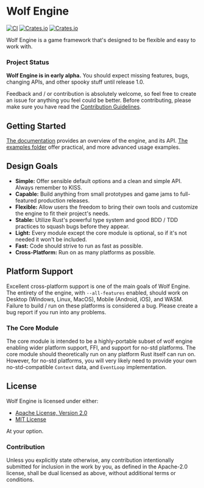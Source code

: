# Wolf Engine

[![CI](https://github.com/AlexiWolf/wolf_engine/actions/workflows/ci.yml/badge.svg)](https://github.com/AlexiWolf/wolf_engine/actions/workflows/ci.yml)
[![Crates.io](https://img.shields.io/crates/l/wolf_engine)](https://github.com/AlexiWolf/wolf_engine#license)
[![Crates.io](https://img.shields.io/crates/v/wolf_engine)](https://crates.io/crates/wolf_engine)

Wolf Engine is a game framework that's designed to be flexible and easy to work with.

### Project Status

**Wolf Engine is in early alpha.** You should expect missing features, bugs, changing APIs, and other spooky stuff 
until release 1.0.

Feedback and / or contribution is absolutely welcome, so feel free to create an issue for anything you feel could be 
better. Before contributing, please make sure you have read the [Contribution Guidelines](#Contribution).

## Getting Started

[The documentation](https://docs.rs/wolf_engine/latest/wolf_engine/) provides an overview of the engine, and its API.
[The examples folder](https://github.com/AlexiWolf/wolf_engine/tree/main/examples) offer practical, and more advanced 
usage examples.

## Design Goals

- **Simple:** Offer sensible default options and a clean and simple API.  Always remember to KISS.
- **Capable:** Build anything from small prototypes and game jams to full-featured production releases.
- **Flexible:** Allow users the freedom to bring their own tools and customize the engine to fit their project's needs.
- **Stable:** Utilize Rust's powerful type system and good BDD / TDD practices to squash bugs before they appear.
- **Light:** Every module except the core module is optional, so if it's not needed it won't be included.
- **Fast:** Code should strive to run as fast as possible.
- **Cross-Platform:** Run on as many platforms as possible.

## Platform Support 

Excellent cross-platform support is one of the main goals of Wolf Engine.  The entirety of the engine, with
`--all-features` enabled, should work on Desktop (Windows, Linux, MacOS), Mobile (Android, iOS), and WASM. Failure to 
build / run on these platforms is considered a bug.  Please create a bug report if you run into any problems.

### The Core Module 

The core module is intended to be a highly-portable subset of wolf engine enabling wider platform support, FFI, and 
support for no-std platforms.  The core module should theoretically run on any platform Rust itself can run on.  
However, for no-std platforms, you will very likely need to provide your own no-std-compatible `Context` data, and 
`EventLoop` implementation.

## License

Wolf Engine is licensed under either:

- [Apache License, Version 2.0](LICENSE-APACHE)
- [MIT License](LICENSE-MIT)

At your option.

### Contribution

Unless you explicitly state otherwise, any contribution intentionally submitted for inclusion in the work by you, as 
defined in the Apache-2.0 license, shall be dual licensed as above, without additional terms or conditions.

